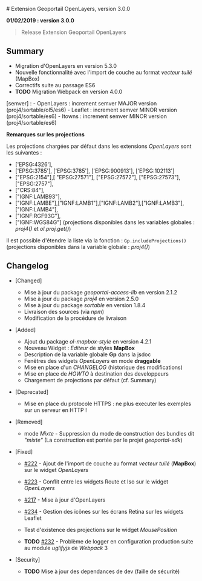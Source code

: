 # Extension Geoportail OpenLayers, version 3.0.0

**01/02/2019 : version 3.0.0**
> Release Extension Geoportail OpenLayers

## Summary

* Migration d'OpenLayers en version 5.3.0
* Nouvelle fonctionnalité avec l'import de couche au format *vecteur tuilé* (MapBox)
* Correctifs suite au passage ES6
* **TODO** Migration Webpack en version 4.0.0

[semver] :
    - OpenLayers : increment semver MAJOR version (proj4/sortable/ol5/es6)
    - Leaflet : increment semver MINOR version (proj4/sortable/es6)
    - Itowns : increment semver MINOR version (proj4/sortable/es6)

**Remarques sur les projections**

Les projections chargées par défaut dans les extensions *OpenLayers* sont les suivantes :
 * ['EPSG:4326'],
 * ['EPSG:3785'], ['EPSG:3785'], ['EPSG:900913'], ['EPSG:102113']
 * ["EPSG:2154"],[ "EPSG:27571"],  ["EPSG:27572"],  ["EPSG:27573"],  ["EPSG:2757"],
 * ["CRS:84"],
 * ["IGNF:LAMB93"],
 * ["IGNF:LAMBE"],["IGNF:LAMB1"],["IGNF:LAMB2"],["IGNF:LAMB3"],["IGNF:LAMB4"],
 * ["IGNF:RGF93G"],
 * ["IGNF:WGS84G"]
(projections disponibles dans les variables globales : *proj4()* et *ol.proj.get()*)

Il est possible d'étendre la liste via la fonction :
`Gp.includeProjections()`
(projections disponibles dans la variable globale : *proj4()*)

## Changelog

* [Changed]

    - Mise à jour du package *geoportal-access-lib* en version 2.1.2
    - Mise à jour du package *proj4* en version 2.5.0
    - Mise à jour du package *sortable* en version 1.8.4
    - Livraison des sources (via *npm*)
    - Modification de la procédure de livraison

* [Added]

    - Ajout du package *ol-mapbox-style* en version 4.2.1
    - Nouveau Widget : *Editeur* de styles **MapBox**
    - Description de la variable globale **Gp** dans la jsdoc
    - Fenêtres des widgets *OpenLayers* en mode **draggable**
    - Mise en place d'un *CHANGELOG* (historique des modifications)
    - Mise en place de *HOWTO* à destination des developpeurs
    - Chargement de projections par défaut (cf. Summary)

* [Deprecated]

    - Mise en place du protocole HTTPS : ne plus executer les exemples sur un serveur en HTTP !

* [Removed]

    - mode *Mixte* - Suppression du mode de construction des bundles dit *"mixte"*
    (La construction est portée par le projet *geoportal-sdk*)

* [Fixed]

    - [#222](https://github.com/IGNF/geoportal-extensions/pull/222) - Ajout de l'import de couche au format *vecteur tuilé* (**MapBox**) sur le widget *OpenLayers*
    - [#223](https://github.com/IGNF/geoportal-extensions/issues/223) - Conflit entre les widgets Route et Iso sur le widget *OpenLayers*
    - [#217](https://github.com/IGNF/geoportal-extensions/issues/217) - Mise à jour d'OpenLayers
    - [#234](https://github.com/IGNF/geoportal-extensions/issues/234) - Gestion des icônes sur les écrans Retina sur les widgets Leaflet

    - Test d'existence des projections sur le widget *MousePosition*

    - **TODO** [#232](https://github.com/IGNF/geoportal-extensions/issues/232) - Problème de logger en configuration production suite au module *uglifyjs* de *Webpack* 3

* [Security]

    - **TODO** Mise à jour des dependances de dev (faille de sécurité)
